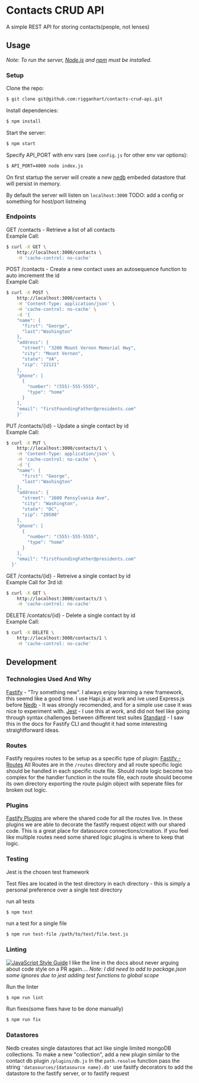 # Contacts CRUD API

A simple REST API for storing contacts(people, not lenses)

## Usage
*Note: To run the server, [Node.js](http://nodejs.org) and [npm](https://npmjs.com) must be installed.*

### Setup
Clone the repo:
```bash
$ git clone git@github.com:rigganhart/contacts-crud-api.git
```

Install dependencies:
```bash
$ npm install
```

Start the server:
```bash
$ npm start
```

Specify API_PORT with env vars (see `config.js` for other env var options): 
```bash
$ API_PORT=4000 node index.js
```

On first startup the server will create a new [nedb]() embeded datastore that will persist in memory.

By default the server will listen on `localhost:3000` TODO: add a config or something for host/port listneing

### Endpoints
GET /contacts - Retrieve a list of all contacts  
Example Call:
```bash
$ curl -X GET \
    http://localhost:3000/contacts \
    -H 'cache-control: no-cache'
```
POST /contacts - Create a new contact uses an autosequence function to auto imcrement the id  
Example Call:  
```bash
$ curl -X POST \
    http://localhost:3000/contacts \
    -H 'Content-Type: application/json' \
    -H 'cache-control: no-cache' \
    -d '{
    "name": {
      "first": "George",
      "last":"Washington"
    },
    "address": {
      "street": "3200 Mount Vernon Memorial Hwy",
      "city": "Mount Vernon",
      "state": "VA",
      "zip": "22121"
    },
    "phone": [
      {
        "number": "(555)-555-5555",
        "type": "home"
      }
    ],
    "email": "firstFoundingFather@presidents.com"
    }'
```

PUT /contacts/{id} - Update a single contact by id  
Example Call:  
```bash
$ curl -X PUT \
    http://localhost:3000/contacts/1 \
    -H 'Content-Type: application/json' \
    -H 'cache-control: no-cache' \
    -d '{
    "name": {
      "first": "George",
      "last":"Washington"
    },
    "address": {
      "street": "1600 Pensylvania Ave",
      "city": "Washington",
      "state": "DC",
      "zip": "20500"
    },
    "phone": [
      {
        "number": "(555)-555-5555",
        "type": "home"
      }
    ],
    "email": "firstFoundingFather@presidents.com"
  }'
```

GET /contacts/{id} - Retreive a single contact by id  
Example Call for 3rd id:  
```bash
$ curl -X GET \
    http://localhost:3000/contacts/3 \
    -H 'cache-control: no-cache'
```

DELETE /contatcs/{id} - Delete a single contact by id  
Example Call:  
```bash
$ curl -X DELETE \
    http://localhost:3000/contacts/1 \
    -H 'cache-control: no-cache'
```

## Development

### Technologies Used And Why
[Fastify]() - "Try something new". I always enjoy learning a new framework, this seemd like a good time. I use Hapi.js at work and ive used Express.js before
[Nedb]() - It was strongly recomended, and for a simple use case it was nice to experiment with.
[Jest]() - I use this at work, and did not feel like going through syntax challenges between different test suites
[Standard]() - I saw this in the docs for Fastify CLI and thought it had some interesting straightforward ideas.

### Routes
Fastify requires routes to be setup as a specific type of plugin: [Fastify - Routes]()
All Routes are in the `/routes` directory and all route specific logic should be handled in each specific route file. 
Should route logic become too complex for the handler function in the route file, each route should become its own directory exporting the route pulgin object with seperate files for broken out logic.

### Plugins
[Fastify Plugins]() are where the shared code for all the routes live.
In these plugins we are able to decorate the fastify request object with our shared code.
This is a great place for datasource connections/creation.
If you feel like multiple routes need some shared logic plugins is where to keep that logic.

### Testing
Jest is the chosen test framework

Test files are located in the test directory in each directory - this is simply a personal preference over a single test directory

run all tests
```bash
$ npm test
```
run a test for a single file
```bash
$ npm run test-file /path/to/test/file.test.js
```

### Linting
[![JavaScript Style Guide](https://cdn.rawgit.com/standard/standard/master/badge.svg)](https://github.com/standard/standard)
I like the line in the docs about never arguing about code style on a PR again....
*Note: I did need to add to package.json some ignores due to jest adding test functions to global scope*

Run the linter
```bash
$ npm run lint
```

Run fixes(some fixes have to be done manually)
```bash
$ npm run fix
```

### Datastores
Nedb creates single datastores that act like single limited mongoDB collections.
To make a new "collection", add a new plugin similar to the contact db plugin `/plugins/db.js`
In the `path.resolve` function pass the string `'datasources/{datasource name}.db'`
use fasitfy decorators to add the datastore to the fastify server, or to fastify request
